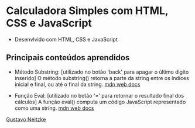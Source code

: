 # Calculadora Simples com HTML, CSS e JavaScript

- Desenvlvido com HTML, CSS e JavaScript

## Principais conteúdos aprendidos

- Método Substring:
[utilizado no botão 'back' para apagar o último digito inserido]
O método substring() retorna a parte da string entre os índices inicial e final, ou até o final da string.
[mdn web docs](https://developer.mozilla.org/pt-BR/docs/Web/JavaScript/Reference/Global_Objects/String/substring)

- Função Eval:
[utilizado no botão '=' para retornar o resultado final dos cálculos]
A função eval() computa um código JavaScript representado como uma string.
[mdn web docs](https://developer.mozilla.org/pt-BR/docs/Web/JavaScript/Reference/Global_Objects/eval#nunca_use_eval!)

[Gustavo Neitzke](https://www.youtube.com/watch?v=42TShjXR0m0&list=PLn-1oXF21q6IwN9F3qZF9-2yEpkAtjU9w&index=2&t=2010s)